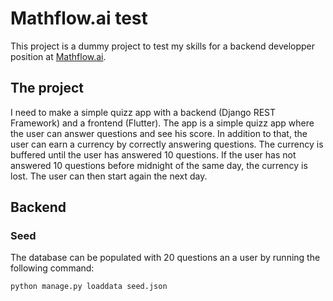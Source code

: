 # Mathflow.ai test
This project is a dummy project to test my skills for a backend developper position at [Mathflow.ai](https://mathflow.ai/).

## The project
I need to make a simple quizz app with a backend (Django REST Framework) and a frontend (Flutter). The app is a simple quizz app where the user can answer questions and see his score.
In addition to that, the user can earn a currency by correctly answering questions. The currency is buffered until the user has answered 10 questions. If the user has not answered 10 questions before midnight of the same day, the currency is lost. The user can then start again the next day.

## Backend
### Seed
The database can be populated with 20 questions an a user by running the following command:
```bash
python manage.py loaddata seed.json
```
